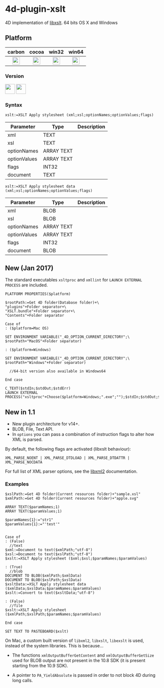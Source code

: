4d-plugin-xslt
==============

4D implementation of [libxslt](http://xmlsoft.org/libxslt/). 64 bits OS X and Windows

## Platform

| carbon | cocoa | win32 | win64 |
|:------:|:-----:|:---------:|:---------:|
|<img src="https://cloud.githubusercontent.com/assets/1725068/22371562/1b091f0a-e4db-11e6-8458-8653954a7cce.png" width="24" height="24" />|<img src="https://cloud.githubusercontent.com/assets/1725068/22371562/1b091f0a-e4db-11e6-8458-8653954a7cce.png" width="24" height="24" />|<img src="https://cloud.githubusercontent.com/assets/1725068/22371562/1b091f0a-e4db-11e6-8458-8653954a7cce.png" width="24" height="24" />|<img src="https://cloud.githubusercontent.com/assets/1725068/22371562/1b091f0a-e4db-11e6-8458-8653954a7cce.png" width="24" height="24" />|

### Version

<img src="https://cloud.githubusercontent.com/assets/1725068/18940649/21945000-8645-11e6-86ed-4a0f800e5a73.png" width="32" height="32" /> <img src="https://cloud.githubusercontent.com/assets/1725068/18940648/2192ddba-8645-11e6-864d-6d5692d55717.png" width="32" height="32" />

### Syntax

```
xslt:=XSLT Apply stylesheet (xml;xsl;optionNames;optionValues;flags)
```

Parameter|Type|Description
------------|------------|----
xml|TEXT|
xsl|TEXT|
optionNames|ARRAY TEXT|
optionValues|ARRAY TEXT|
flags|INT32|
document|TEXT|

```
xslt:=XSLT Apply stylesheet data (xml;xsl;optionNames;optionValues;flags)
```

Parameter|Type|Description
------------|------------|----
xml|BLOB|
xsl|BLOB|
optionNames|ARRAY TEXT|
optionValues|ARRAY TEXT|
flags|INT32|
document|BLOB|

## New (Jan 2017)

The standard executables ``xsltproc`` and ``xmllint`` for ``LAUNCH EXTERNAL PROCESS`` are included.

```
PLATFORM PROPERTIES($platform)

$rootPath:=Get 4D folder(Database folder)+\
"plugins"+Folder separator+\
"XSLT.bundle"+Folder separator+\
"Contents"+Folder separator

Case of 
: ($platform=Mac OS)

SET ENVIRONMENT VARIABLE("_4D_OPTION_CURRENT_DIRECTORY";\
$rootPath+"MacOS"+Folder separator)

: ($platform=Windows)

SET ENVIRONMENT VARIABLE("_4D_OPTION_CURRENT_DIRECTORY";\
$rootPath+"Windows"+Folder separator)

  //64-bit version also available in Windows64

End case 

C_TEXT($stdIn;$stdOut;$stdErr)
LAUNCH EXTERNAL PROCESS("xsltproc"+Choose($platform=Windows;".exe";"");$stdIn;$stdOut;$stdErr)
```

## New in 1.1

* New plugin architecture for v14+.
* BLOB, File, Text API.
* In ``options`` you can pass a combination of instruction flags to alter how XML is parsed.

By default, the following flags are activated (libxslt behaviour):

```
XML_PARSE_NOENT | XML_PARSE_DTDLOAD | XML_PARSE_DTDATTR | XML_PARSE_NOCDATA
```

For full list of XML parser options, see the [libxml2](http://xmlsoft.org/html/libxml-parser.html) documentation.

### Examples

```
$xslPath:=Get 4D folder(Current resources folder)+"sample.xsl"
$xmlPath:=Get 4D folder(Current resources folder)+"apple.svg"

ARRAY TEXT($paramNames;1)
ARRAY TEXT($paramValues;1)

$paramNames{1}:="str1"
$paramValues{1}:="'test'"


Case of 
: (False)
  //text
$xml:=Document to text($xmlPath;"utf-8")
$xsl:=Document to text($xslPath;"utf-8")
$xslt:=XSLT Apply stylesheet ($xml;$xsl;$paramNames;$paramValues)

: (True)
  //blob
DOCUMENT TO BLOB($xmlPath;$xmlData)
DOCUMENT TO BLOB($xslPath;$xslData)
$xsltData:=XSLT Apply stylesheet data ($xmlData;$xslData;$paramNames;$paramValues)
$xslt:=Convert to text($xsltData;"utf-8")

: (False)
  //file
$xslt:=XSLT Apply stylesheet ($xmlPath;$xslPath;$paramNames;$paramValues)

End case 

SET TEXT TO PASTEBOARD($xslt)
```

On Mac, a custom built version of ``libxml2``, ``libxslt``, ``libexslt`` is used, instead of the system libraries. This is because...

* The functions ``xmlOutputBufferGetContent`` and ``xmlOutputBufferGetSize`` used for BLOB output are not present in the 10.8 SDK (it is present starting from the 10.9 SDK).

* A pointer to ``PA_YieldAbsolute`` is passed in order to not block 4D during long calls.
